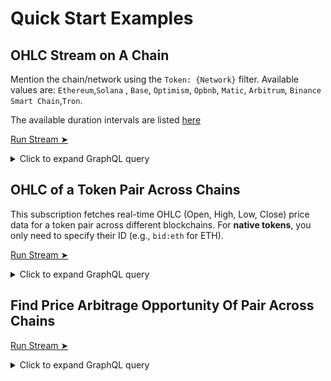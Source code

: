 # Quick Start Examples

## OHLC Stream on A Chain

Mention the chain/network using the `Token: {Network}` filter. Available values are: `Ethereum`,`Solana`
, `Base`, `Optimism`, `Opbnb`, `Matic`, `Arbitrum`, `Binance Smart Chain`,`Tron`.

The available duration intervals are listed [here](https://docs.bitquery.io/docs/trading/price-index/introduction/#understanding-intervals)

[Run Stream ➤](https://ide.bitquery.io/Aggregated-Price-of-all-tokens-in-real-time-on-one-chain_1)

<details>
  <summary>Click to expand GraphQL query</summary>

```
subscription {
  Trading {
    Tokens(
      where: {Token: {Network: {is: "Solana"}}, Interval: {Time: {Duration: {eq: 60}}}}
    ) {
      Token {
        Address
        Id
        IsNative
        Name
        Network
        Name
        Symbol
        TokenId
      }
      Block {
        Date
        Time
        Timestamp
      }
      Interval {
        Time {
          Start
          Duration
          End
        }
      }
      Volume {
        Base
        Quote
        Usd
      }
      Price {
        IsQuotedInUsd
        Ohlc {
          Close
          High
          Low
          Open
        }
        Average {
          ExponentialMoving
          Mean
          SimpleMoving
          WeightedSimpleMoving
        }
      }
    }
  }
}

```

</details>

## OHLC of a Token Pair Across Chains

This subscription fetches real-time OHLC (Open, High, Low, Close) price data for a token pair across different blockchains.
For **native tokens**, you only need to specify their ID (e.g., `bid:eth` for ETH).

[Run Stream ➤](https://ide.bitquery.io/Copy-of-Pair-OHLC-Stream)

<details>
  <summary>Click to expand GraphQL query</summary>

```
subscription{
  Trading {
    Pairs(
      where: {Price: {IsQuotedInUsd: false}, Interval: {Time: {Duration: {eq: 60}}}, Token: {Address: {is: "0xc0634090f2fe6c6d75e61be2b949464abb498973"}}, QuoteCurrency: {Id: {is: "bid:eth"}}}
    ) {
      Token {
        Id
      }
      QuoteToken {
        Id
      }
      Currency {
        Symbol
      }
      QuoteCurrency {
        Symbol
      }
      Interval {
        Time {
          Start
        }
      }
      Volume {
        Usd
        Quote
        BaseQuotedInUsd
      }
      Price {
        Ohlc {
          open
          High
          Low
          Close
        }
      }
    }
  }
}


```

</details>

## Find Price Arbitrage Opportunity Of Pair Across Chains

[Run Stream ➤](https://ide.bitquery.io/Find-arbitrage-opportunity-with-same-token-across-chains)

<details>
  <summary>Click to expand GraphQL query</summary>

```
{
  Trading {
    Pairs(
      where: {Currency: {Id: {is: "bid:bitcoin"}}, QuoteCurrency: {Id: {is: "usdt"}}}
      limit: {count: 10}
      orderBy: {descending: Block_Time}
      limitBy: {by: Market_Address, count: 1}
    ) {
      Currency {
        Name
        Id
      }
      Market {
        Name
        NetworkBid
        Network
        Address
      }
      Price {
        IsQuotedInUsd
        Average {
          Mean
        }
      }
      QuoteCurrency {
        Id
        Symbol
        Name
      }
      QuoteToken {
        Symbol
        Name
        Id
        NetworkBid
        Network
        Did
        Address
      }
      Token {
        Name
        Id
        NetworkBid
      }
    }
  }
}
```

</details>

